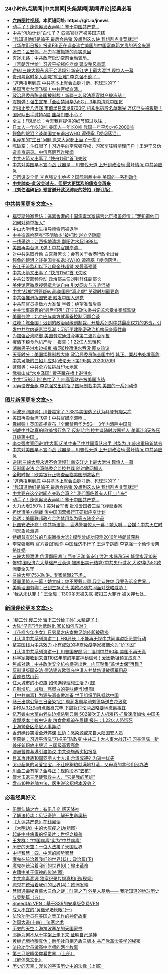 <div id="tt">
<h3>24小时热点禁闻|<a href="#%E4%B8%AD%E5%85%B1%E7%A6%81%E9%97%BB%E6%9B%B4%E5%A4%9A%E6%96%87%E7%AB%A0">中共禁闻</a>|<a href="#%E5%9B%BE%E7%89%87%E6%96%B0%E9%97%BB%E6%9B%B4%E5%A4%9A%E6%96%87%E7%AB%A0">头条禁闻</a>|<a href="#%E6%96%B0%E9%97%BB%E8%AF%84%E8%AE%BA%E6%9B%B4%E5%A4%9A%E6%96%87%E7%AB%A0">禁闻评论|<a href="#%E5%BF%85%E7%9C%8B%E7%BB%8F%E5%85%B8%E5%A5%BD%E6%96%87">经典必看</a></h3>
<ul>
<li><b><a href="http://d1.bdrive.tk/64.mp4" target="_blank">六四图片视频</a>，本页短网址: https://git.io/jnews</b></li>
<li><a href="https://github.com/fqnews/bnews/blob/master/topimagenews/20200710/1358510.md">动手了！蓬佩奥发表声明：鉴于中国共产党…</a></li>
<li><a href="https://github.com/fqnews/bnews/blob/master/cbnews/20200710/1358609.md">中共“沉船计划”白忙了？ 四高官财产被美国冻结</a></li>
<li><a href="https://github.com/fqnews/bnews/blob/master/topimagenews/20200710/1358580.md">“我知道他们是骗子 最后会杀猪 没想到这么快 我想割点韭菜就走”</a></li>
<li><a href="https://github.com/fqnews/bnews/blob/master/headline/20200710/1358421.md">《华尔街日报》报道FBI正在调查流亡美国的中国富商郭文贵的资金来源</a></li>
<li><a href="https://github.com/fqnews/bnews/blob/master/baitai/20200710/1358718.md">张杰：孟宏伟、孙力军被抓捕的真实原因</a></li>
<li><a href="https://github.com/fqnews/bnews/blob/master/cnnews/20200710/1358515.md">穷途末路：中共政府启动空前金融骗局…</a></li>
<li><a href="https://github.com/fqnews/bnews/blob/master/ssgc/20200710/1358409.md">〖兲朝浮世绘〗习近平扮猪吃老虎 延安整风重现</a></li>
<li><a href="https://github.com/fqnews/bnews/blob/master/topimagenews/20200710/1358763.md">逆转!三峡大坝永远不会溃坝?! 新安江史上最大泄洪 现惊人一幕</a></li>
<li><a href="https://github.com/fqnews/bnews/blob/master/cbnews/20200710/1358541.md">贵州考察时多人高喊“就业难” 李克强不谈了…</a></li>
<li><a href="https://github.com/fqnews/bnews/blob/master/topimagenews/20200710/1358675.md">“这两招用到底 中共基本上就会血脉寸断、死球球的了 ”</a></li>
<li><a href="https://github.com/fqnews/bnews/blob/master/cbnews/20200710/1358735.md">美国再卖台湾飞弹！中共官媒崩溃…</a></li>
<li><a href="https://github.com/fqnews/bnews/blob/master/comments/20200710/1358463.md">政治局委员陈全国被制裁！新疆三名政法高官财产被冻结！</a></li>
<li><a href="https://github.com/fqnews/bnews/blob/master/cnnews/20200710/1358727.md">震撼弹！强生宣布「全面禁用华为5G」 3年内清除中国货</a></li>
<li><a href="https://github.com/fqnews/bnews/blob/master/finance/20200710/1358711.md">沪指止步八连涨 市值半日蒸发6700亿 机构出逃股名单曝光 万亿巨头被狠砸！</a></li>
<li><a href="https://github.com/fqnews/bnews/blob/master/comments/20200710/1358455.md">国家队出手减持A股 韭菜们要小心了</a></li>
<li><a href="https://github.com/fqnews/bnews/blob/master/cbnews/20200710/1358539.md">全文！FBI局长：今天我将提供的细节超过以往…</a></li>
<li><a href="https://github.com/fqnews/bnews/blob/master/lifebaike/20200710/1358546.md">日本人一年吃10吨 美国人一年吃0吨 我国一年平均才吃2000吨</a></li>
<li><a href="https://github.com/fqnews/bnews/blob/master/cbnews/20200710/1358723.md">鳄鱼的眼泪？谈美国宣布退出WHO 谭德塞「哽咽落泪」</a></li>
<li><a href="https://github.com/fqnews/bnews/blob/master/lifebaike/20200710/1358430.md">毛泽东的“生日”问题 原来大家都上当了一辈子</a></li>
<li><a href="https://github.com/fqnews/bnews/blob/master/bannedvideo/20200710/1358413.md">陈破空：斗红眼了！习近平向李克强夺权，习家军狂喊清理门户！王沪宁又伪造普京语录。中俄高层互诈秘闻</a></li>
<li><a href="https://github.com/fqnews/bnews/blob/master/cbnews/20200710/1358716.md">中共火箭又出事了 “快舟11号”首飞失败</a></li>
<li><a href="https://github.com/fqnews/bnews/blob/master/topimagenews/20200710/1358771.md">中共对美国早不宣而战 武器是... 川普伐无道 上升到政治局 最坏情况 中共紧应急</a></li>
<li><a href="https://github.com/fqnews/bnews/blob/master/cbnews/20200710/1358588.md">习再设安全组 李克强又出绝招？国际制裁中共 美国的一系列动作</a></li>
<li><b><a href="https://github.com/fqnews/bnews/blob/master/comments/20200211/1275071.md" target="_blank">中共肺炎-此波会过去，但更大更猛烈的瘟疫会再来</a></b></li>
<li><b><a href="https://github.com/fqnews/bnews/blob/master/comments/20200207/1272816.md" target="_blank">《刘伯温碑记》预言避开武汉肺炎的妙招（修订版）</a></b></li>
</ul>
</div>

<div class="catlist">
<h3><a href="https://github.com/fqnews/bnews/blob/master/cbnews/" target="_blank">中共禁闻</a><span><a href="https://github.com/fqnews/bnews/blob/master/cbnews/" target="_blank" rel="nofollow">更多文章>></a></span></h3>
<ul>
<li><a href="https://github.com/fqnews/bnews/blob/master/cbnews/20200711/1358912.md" target="_blank">福克斯独家专访：逃离香港的中国病毒学家谴责北京掩盖疫情：“我知道他们如何对待举报人”</a></li>
<li><a href="https://github.com/fqnews/bnews/blob/master/cbnews/20200711/1358911.md" target="_blank">中山大学博士生拒导师索贿被退学</a></li>
<li><a href="https://github.com/fqnews/bnews/blob/master/cbnews/20200711/1358906.md" target="_blank">中共造谣哈萨克“不明肺炎”被打脸 赵立坚跳脚</a></li>
<li><a href="https://github.com/fqnews/bnews/blob/master/cbnews/20200711/1358905.md" target="_blank">一线采访：江西多地溃堤 鄱阳洪水超1998年</a></li>
<li><a href="https://github.com/fqnews/bnews/blob/master/cbnews/20200710/1358735.md" target="_blank">美国再卖台湾飞弹！中共官媒崩溃…</a></li>
<li><a href="https://github.com/fqnews/bnews/blob/master/cbnews/20200710/1358726.md" target="_blank">对中共采取行动 白宫幕僚长：会有关于香港行政令出台</a></li>
<li><a href="https://github.com/fqnews/bnews/blob/master/cbnews/20200710/1358723.md" target="_blank">鳄鱼的眼泪？谈美国宣布退出WHO 谭德塞「哽咽落泪」</a></li>
<li><a href="https://github.com/fqnews/bnews/blob/master/cbnews/20200710/1358720.md" target="_blank">长江干流监利以下江段全线超警 发最高预警</a></li>
<li><a href="https://github.com/fqnews/bnews/blob/master/cbnews/20200710/1358716.md" target="_blank">中共火箭又出事了 “快舟11号”首飞失败</a></li>
<li><a href="https://github.com/fqnews/bnews/blob/master/cbnews/20200710/1358713.md" target="_blank">中共公安部频异动 政治部主任刘钊升任副部长</a></li>
<li><a href="https://github.com/fqnews/bnews/blob/master/cbnews/20200710/1358712.md" target="_blank">美使馆官微发视频挺言论自由 引发网友与五毛混战</a></li>
<li><a href="https://github.com/fqnews/bnews/blob/master/cbnews/20200710/1358677.md" target="_blank">中共“战狼”将领疑转调:美国是“真老虎” 关键时刻最要命</a></li>
<li><a href="https://github.com/fqnews/bnews/blob/master/cbnews/20200710/1358665.md" target="_blank">中共强推港版国安法 触发中国人退党</a></li>
<li><a href="https://github.com/fqnews/bnews/blob/master/cbnews/20200710/1358664.md" target="_blank">中共前官员提做六大准备 学者：绝望准备后事</a></li>
<li><a href="https://github.com/fqnews/bnews/blob/master/cbnews/20200710/1358659.md" target="_blank">中共涉事高官的“最后归宿” 辽宁前政法委书记苏宏章关秦城监狱</a></li>
<li><a href="https://github.com/fqnews/bnews/blob/master/cbnews/20200710/1358640.md" target="_blank">美国务院：北京应与美方就军备控制问题会谈</a></li>
<li><a href="https://github.com/fqnews/bnews/blob/master/cbnews/20200710/1358639.md" target="_blank">江峰：陈全国！迟到的政治局级别制裁，开启系列对中共最高权力的追责，引发中共党内避责混乱潮；习近平建秘密政治机构保身家性命</a></li>
<li><a href="https://github.com/fqnews/bnews/blob/master/cbnews/20200710/1358637.md" target="_blank">为加强台湾防御 美国务院通过今年第二波对台军售</a></li>
<li><a href="https://github.com/fqnews/bnews/blob/master/cbnews/20200710/1358636.md" target="_blank">疫情下粮食危机严峻！ 报告：1.22亿人恐饿死</a></li>
<li><a href="https://github.com/fqnews/bnews/blob/master/cbnews/20200710/1358632.md" target="_blank">湖南男子洪水边捕鱼 撒网6秒遭洪水吞没 网友热议</a></li>
<li><a href="https://github.com/fqnews/bnews/blob/master/cbnews/20200710/1358626.md" target="_blank">天亮时分：美国挥舞制裁大棒,政治局委员陈全国中招;韩正、栗战书处境高危;中共可能的三招儿应对(政论天下第195集 20200709)</a></li>
<li><a href="https://github.com/fqnews/bnews/blob/master/cbnews/20200710/1358623.md" target="_blank">蓬佩奥：中共全方位挑战印太地区</a></li>
<li><a href="https://github.com/fqnews/bnews/blob/master/cbnews/20200710/1358622.md" target="_blank">武夷山成“水乡泽国” 猴子蹲在桥上避洪水</a></li>
<li><a href="https://github.com/fqnews/bnews/blob/master/cbnews/20200710/1358609.md" target="_blank">中共“沉船计划”白忙了？ 四高官财产被美国冻结</a></li>
<li><a href="https://github.com/fqnews/bnews/blob/master/cbnews/20200710/1358588.md" target="_blank">习再设安全组 李克强又出绝招？国际制裁中共 美国的一系列动作</a></li>

</ul>
</div>
<div class="catlist">
<h3><a href="https://github.com/fqnews/bnews/blob/master/topimagenews/" target="_blank">图片新闻</a><span><a href="https://github.com/fqnews/bnews/blob/master/topimagenews/" target="_blank" rel="nofollow">更多文章>></a></span></h3>
<ul>
<li><a href="https://github.com/fqnews/bnews/blob/master/topimagenews/20200710/1358868.md" target="_blank">阿波罗网编译】川普赢定了？38%美国选民认为拜登有痴呆症</a></li>
<li><a href="https://github.com/fqnews/bnews/blob/master/topimagenews/20200710/1358865.md" target="_blank">美国再卖台湾飞弹！中共官媒崩溃呛…</a></li>
<li><a href="https://github.com/fqnews/bnews/blob/master/topimagenews/20200710/1358864.md" target="_blank">震撼弹！英国首相宣布「全面禁用华为5G」 3年内清除中国货</a></li>
<li><a href="https://github.com/fqnews/bnews/blob/master/topimagenews/20200710/1358857.md" target="_blank">制裁中共动真的!欧美银行急了 反制!台监控共谍随时收网抓人 美军连3天施压升级离中国…</a></li>
<li><a href="https://github.com/fqnews/bnews/blob/master/topimagenews/20200710/1358837.md" target="_blank">李克强考察回避1件大事 闭关牛来了中共国家队出手 封华为 川普出重磅新禁令</a></li>
<li><a href="https://github.com/fqnews/bnews/blob/master/topimagenews/20200710/1358771.md" target="_blank">中共对美国早不宣而战 武器是&#8230; 川普伐无道 上升到政治局 最坏情况 中共紧应急</a></li>
<li><a href="https://github.com/fqnews/bnews/blob/master/topimagenews/20200710/1358763.md" target="_blank">逆转!三峡大坝永远不会溃坝?! 新安江史上最大泄洪 现惊人一幕</a></li>
<li><a href="https://github.com/fqnews/bnews/blob/master/topimagenews/20200710/1358682.md" target="_blank">反制国安法 台湾陆委会监控共谍 随时收网抓人</a></li>
<li><a href="https://github.com/fqnews/bnews/blob/master/topimagenews/20200710/1358676.md" target="_blank">金融时报：欧美银行正筛查面临美国制裁客户</a></li>
<li><a href="https://github.com/fqnews/bnews/blob/master/topimagenews/20200710/1358675.md" target="_blank">“这两招用到底 中共基本上就会血脉寸断、死球球的了 ”</a></li>
<li><a href="https://github.com/fqnews/bnews/blob/master/topimagenews/20200710/1358580.md" target="_blank">“我知道他们是骗子 最后会杀猪 没想到这么快 我想割点韭菜就走”</a></li>
<li><a href="https://github.com/fqnews/bnews/blob/master/topimagenews/20200710/1358573.md" target="_blank">中共要在这个时间点夺取台湾？“ 我们面临着有人打上门来”</a></li>
<li><a href="https://github.com/fqnews/bnews/blob/master/topimagenews/20200710/1358510.md" target="_blank">动手了！蓬佩奥发表声明：鉴于中国共产党…</a></li>
<li><a href="https://github.com/fqnews/bnews/blob/master/topimagenews/20200710/1358502.md" target="_blank">火力大增250%！美对台军售 批准爱国者三型飞弹延寿案</a></li>
<li><a href="https://github.com/fqnews/bnews/blob/master/topimagenews/20200710/1358366.md" target="_blank">担忧遭美方制裁 传中国国营银行正研拟应变计划</a></li>
<li><a href="https://github.com/fqnews/bnews/blob/master/topimagenews/20200710/1358362.md" target="_blank">路透：美国联邦政府合约禁用华为等五陆企产品</a></li>
<li><a href="https://github.com/fqnews/bnews/blob/master/topimagenews/20200709/1358346.md" target="_blank">比国安法还疯！中共新法管&#8230; 香港警署惊人一幕！她大喊… 台媒：中共灭亡时间天象竟泄迹</a></li>
<li><a href="https://github.com/fqnews/bnews/blob/master/topimagenews/20200709/1358337.md" target="_blank">特朗普有91%的几率赢得大选? 模型曾成功预测2016年特朗普获胜</a></li>
<li><a href="https://github.com/fqnews/bnews/blob/master/topimagenews/20200709/1358239.md" target="_blank">李克强爆料 官方紧跟1动作 中国经济不行了 王沪宁跳脚 李克强一个动作令网络炸锅</a></li>
<li><a href="https://github.com/fqnews/bnews/blob/master/topimagenews/20200709/1358233.md" target="_blank">三峡大坝泄洪 倒灌鄱阳湖 江西变汪洋 新安江泄洪 水暴涨5米 城里水深10米</a></li>
<li><a href="https://github.com/fqnews/bnews/blob/master/topimagenews/20200709/1358187.md" target="_blank">惨!中国经济六大基础产业衰退 被踢出美元结算?中共央行试水 大败!华为5G欧洲要全失守</a></li>
<li><a href="https://github.com/fqnews/bnews/blob/master/topimagenews/20200709/1358165.md" target="_blank">三峡大坝175米防洪…专家惊曝2下场&#8230;</a></li>
<li><a href="https://github.com/fqnews/bnews/blob/master/topimagenews/20200709/1358137.md" target="_blank">警署里惊人一幕！她大喊：你不要戴口罩 我会认住你 我要告诉全世界…</a></li>
<li><a href="https://github.com/fqnews/bnews/blob/master/topimagenews/20200709/1358136.md" target="_blank">美助理国务卿：已到生存关头 美欧必须共同面对战略威胁！</a></li>
<li><a href="https://github.com/fqnews/bnews/blob/master/topimagenews/20200709/1358078.md" target="_blank">“我从未认罪！” 王全璋：1300多天被失联 被扣三大罪行 被关押七处…</a></li>

</ul>
</div>
<div class="catlist">
<h3><a href="https://github.com/fqnews/bnews/blob/master/comments/" target="_blank">新闻评论</a><span><a href="https://github.com/fqnews/bnews/blob/master/comments/" target="_blank" rel="nofollow">更多文章>></a></span></h3>
<ul>
<li><a href="https://github.com/fqnews/bnews/blob/master/comments/20200711/1358916.md" target="_blank">“精三分 傻三分 留下三分给子孙” 太精辟了！</a></li>
<li><a href="https://github.com/fqnews/bnews/blob/master/comments/20200711/1358915.md" target="_blank">大陆“早恋”行为低龄化 家长如何应对？</a></li>
<li><a href="https://github.com/fqnews/bnews/blob/master/comments/20200711/1358908.md" target="_blank">《花样少年少女》日男星才庆幸做足防疫即被确疹</a></li>
<li><a href="https://github.com/fqnews/bnews/blob/master/comments/20200711/1358904.md" target="_blank">【认清中共系列演讲二】FBI局长：不能再无视中共间谍盗窃恶意行动</a></li>
<li><a href="https://github.com/fqnews/bnews/blob/master/comments/20200711/1358896.md" target="_blank">拿美国钱为中共效力 小有成就的华裔免疫学家被捕沦为“阶下囚”</a></li>
<li><a href="https://github.com/fqnews/bnews/blob/master/comments/20200710/1358887.md" target="_blank">【认清中共系列演讲一】川普国安顾问：误判中共90年 美国不再天真</a></li>
<li><a href="https://github.com/fqnews/bnews/blob/master/comments/20200710/1358879.md" target="_blank">科学家接收到来自110亿年前的宇宙神秘信号！爱因斯坦预言成真？</a></li>
<li><a href="https://github.com/fqnews/bnews/blob/master/comments/20200710/1358838.md" target="_blank">焦点对话：中共政治安全机构横空出世，内压聚集“盖世太保”再现？</a></li>
<li><a href="https://github.com/fqnews/bnews/blob/master/comments/20200710/1358832.md" target="_blank">反制港版国安法  德法建议欧盟庇护港人并禁售港敏感军用品</a></li>
<li><a href="https://github.com/fqnews/bnews/blob/master/comments/20200710/1358831.md" target="_blank">香辣孜然山药</a></li>
<li><a href="https://github.com/fqnews/bnews/blob/master/comments/20200710/1358820.md" target="_blank">住大城市的小资族 如何选择理想生活？(图)</a></li>
<li><a href="https://github.com/fqnews/bnews/blob/master/comments/20200710/1358800.md" target="_blank">自制增肌、减脂、高蛋白的美味便当(组图)</a></li>
<li><a href="https://github.com/fqnews/bnews/blob/master/comments/20200710/1358796.md" target="_blank">【中共病毒】为源头调查做准备 世卫组织团队抵达中国</a></li>
<li><a href="https://github.com/fqnews/bnews/blob/master/comments/20200710/1358795.md" target="_blank">赌王出殡公祭三日全染“红”  周润发周星驰刘德华送白花致意</a></li>
<li><a href="https://github.com/fqnews/bnews/blob/master/comments/20200710/1358757.md" target="_blank">中印从3处对峙点撤离完毕 下周将讨论两战略要地撤离事宜</a></li>
<li><a href="https://github.com/fqnews/bnews/blob/master/comments/20200710/1358749.md" target="_blank">亿万蝗虫大军由老挝边境杀到云南 502架次无人机难挡 扩散速度加快 中国多省爆发本土蝗虫灾害 粮食危机迫在眉睫 报告：1.22亿人恐饿死</a></li>
<li><a href="https://github.com/fqnews/bnews/blob/master/comments/20200710/1358732.md" target="_blank">上海警备区高层人事异动</a></li>
<li><a href="https://github.com/fqnews/bnews/blob/master/comments/20200710/1358724.md" target="_blank">香港确诊突增全港停课 民协：感染源或来自大陆国安人员</a></li>
<li><a href="https://github.com/fqnews/bnews/blob/master/comments/20200710/1358722.md" target="_blank">李燕铭：习近平清洗“刀把子”防政变 中共二十大人事大战开打 习亲信陈一新兼任新职放出狠话 三国级高官高危</a></li>
<li><a href="https://github.com/fqnews/bnews/blob/master/comments/20200710/1358709.md" target="_blank">澳洲暂停与港引渡协议 中共恐施两劣招报复</a></li>
<li><a href="https://github.com/fqnews/bnews/blob/master/comments/20200710/1358697.md" target="_blank">日本再开放10国商务人士入境 台湾或被列为第一优先</a></li>
<li><a href="https://github.com/fqnews/bnews/blob/master/comments/20200710/1358673.md" target="_blank">哭点超低的可爱宝宝，不让吃狗粮就满地打滚，父母真的拿他们没办法</a></li>
<li><a href="https://github.com/fqnews/bnews/blob/master/comments/20200710/1358667.md" target="_blank">川金三会有望？金与正：现阶段不“去核”</a></li>
<li><a href="https://github.com/fqnews/bnews/blob/master/comments/20200710/1358666.md" target="_blank">警犬击退三歹徒营救主人，“它是我的英雄&quot;</a></li>
<li><a href="https://github.com/fqnews/bnews/blob/master/comments/20200710/1358662.md" target="_blank">盘点10种养肺方法，医生说这招根本没效？</a></li>

</ul>
</div>

<div class="catlist">
<h3>必看经典好文</h3>
<ul>
<li><a href="https://github.com/fqnews/bnews/blob/master/tculture/20190101/792146.md" target="_blank">乐舞仙踪之六：有乐几变 感天降神</a></li>
<li><a href="https://github.com/fqnews/bnews/blob/master/comments/20200307/1289968.md" target="_blank">了解法轮功：见证奇迹　解开生命奥秘</a></li>
<li><a href="https://github.com/fqnews/bnews/blob/master/bookonline/20131116/201057.md" target="_blank">《九评共产党》在线阅读</a></li>
<li><a href="https://github.com/fqnews/bnews/blob/master/comments/20200203/1269785.md" target="_blank">《大明劫》中的大瘟疫之劫(组图)</a></li>
<li><a href="https://github.com/fqnews/bnews/blob/master/comments/20200702/1354076.md" target="_blank">起底中共病毒的纪录片：世纪之掩盖</a></li>
<li><a href="https://github.com/fqnews/bnews/blob/master/comments/20200318/1295755.md" target="_blank">王友群：“中国病毒”实为“中共病毒”</a></li>
<li><a href="https://github.com/fqnews/bnews/blob/master/tculture/20121025/73067.md" target="_blank">历史的天空：一位大法弟子天国世界</a></li>
<li><a href="https://github.com/fqnews/bnews/blob/master/comments/20200605/783247.md" target="_blank">中华智慧：四、中医的顺势智慧</a></li>
<li><a href="https://github.com/fqnews/bnews/blob/master/topimagenews/20180602/951960.md" target="_blank">魔鬼在统治着我们的世界(13)：政治篇(下)</a></li>
<li><a href="https://github.com/fqnews/bnews/blob/master/topimagenews/20180524/947358.md" target="_blank">魔鬼在统治着我们的世界(6)：输出革命</a></li>
<li><a href="https://github.com/fqnews/bnews/blob/master/ccpdope/20200531/1337409.md" target="_blank">古籍中关于瘟神的传说(图)</a></li>
<li><a href="https://github.com/fqnews/bnews/blob/master/ccpdope/20200412/1311165.md" target="_blank">中共病毒溯源 独家纪录片揭真相(图/视频)</a></li>
<li><a href="https://github.com/fqnews/bnews/blob/master/topimagenews/20180522/946266.md" target="_blank">魔鬼在统治着我们的世界(4)：欧洲发端</a></li>
<li><a href="https://github.com/fqnews/bnews/blob/master/cbnews/20170907/819423.md" target="_blank">慧眼通揭秘百慕大三角之谜：时空之门 外星人基地—— 我所知道的地球历史与奥秘篇（五）：</a></li>
<li><a href="https://github.com/fqnews/bnews/blob/master/cbnews/20191226/1241739.md" target="_blank">SpeedUp VPN：基于SSR的安卓版免费VPN</a></li>
<li><a href="https://github.com/fqnews/bnews/blob/master/lifebaike/20200527/1334909.md" target="_blank">成人不宜的“黄继光堵枪眼”(一)</a></li>
<li><a href="https://github.com/fqnews/bnews/blob/master/comments/20200511/1326751.md" target="_blank">法轮功学员在美国之音工作的神奇故事</a></li>
<li><a href="https://github.com/fqnews/bnews/blob/master/cbnews/20180320/916962.md" target="_blank">治国大道(十四)：法家之术</a></li>
<li><a href="https://github.com/fqnews/bnews/blob/master/tculture/xiulian/20170318/732480.md" target="_blank">历史的天空：海神波塞冬的天国家书</a></li>
<li><a href="https://github.com/fqnews/bnews/blob/master/ccpdope/20190803/1168965.md" target="_blank">耶稣为何不从十字架上走下来 证明自己是神</a></li>
<li><a href="https://github.com/fqnews/bnews/blob/master/lifebaike/20180921/1001174.md" target="_blank">黄继光堵枪眼真伪：新华社自相矛盾三版本 共产党革命美学的秘密</a></li>
<li><a href="https://github.com/fqnews/bnews/blob/master/comments/20200629/1352533.md" target="_blank">法轮功学员做高中老师的两个故事</a></li>
<li><a href="https://github.com/fqnews/bnews/blob/master/comments/20200426/1319648.md" target="_blank">第三只眼睛带你看世界 （上部）</a></li>
<li><a href="https://github.com/fqnews/bnews/blob/master/bookwiki/20130610/138400.md" target="_blank">《解体党文化》</a></li>
<li><a href="https://github.com/fqnews/bnews/blob/master/tculture/20121025/73065.md" target="_blank">历史的天空：漫长的宇宙历史中的法缘（上部）</a></li>

</ul>
</div>